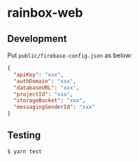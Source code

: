 # rainbox-web

## Development

Put `public/firebase-config.json` as below:

```json
{
  "apiKey": "xxx",
  "authDomain": "xxx",
  "databaseURL": "xxx",
  "projectId": "xxx",
  "storageBucket": "xxx",
  "messagingSenderId": "xxx"
}
```

## Testing

```sh
$ yarn test
```
